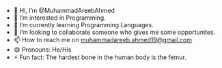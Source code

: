 - 👋 Hi, I’m @MuhammadAreebAhmed
- 👀 I’m interested in Programming.
- 🌱 I’m currently learning Programming Languages.
- 💞️ I’m looking to collaborate someone who gives me some opportunites.
- 📫 How to reach me on muhammadareeb.ahmed19@gmail.com
- 😄 Pronouns: He/His
- ⚡ Fun fact: The hardest bone in the human body is the femur.

<!---
MuhammadAreebAhmed/MuhammadAreebAhmed is a ✨ special ✨ repository because its `README.md` (this file) appears on your GitHub profile.
You can click the Preview link to take a look at your changes.
--->
